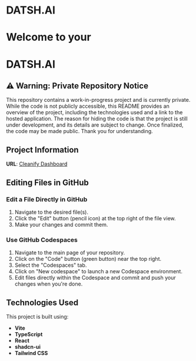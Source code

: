 # DATSH.AI

# Welcome to your 

# DATSH.AI

## ⚠️ Warning: Private Repository Notice
This repository contains a work-in-progress project and is currently private. While the code is not publicly accessible, this README provides an overview of the project, including the technologies used and a link to the hosted application. The reason for hiding the code is that the project is still under development, and its details are subject to change. Once finalized, the code may be made public. Thank you for understanding.

## Project Information

**URL**: [Cleanify Dashboard](https://cleanify-dashboard.vercel.app/)

## Editing Files in GitHub

### Edit a File Directly in GitHub
1. Navigate to the desired file(s).
2. Click the "Edit" button (pencil icon) at the top right of the file view.
3. Make your changes and commit them.

### Use GitHub Codespaces
1. Navigate to the main page of your repository.
2. Click on the "Code" button (green button) near the top right.
3. Select the "Codespaces" tab.
4. Click on "New codespace" to launch a new Codespace environment.
5. Edit files directly within the Codespace and commit and push your changes when you're done.

## Technologies Used
This project is built using:

- **Vite**
- **TypeScript**
- **React**
- **shadcn-ui**
- **Tailwind CSS**
